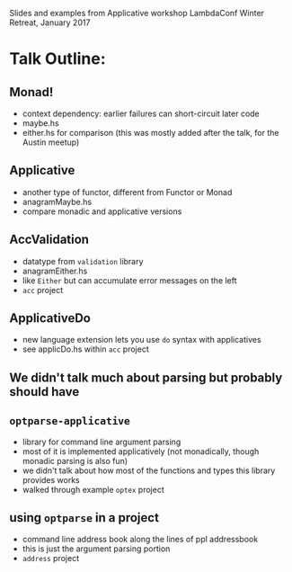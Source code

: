 Slides and examples from Applicative workshop
LambdaConf Winter Retreat, January 2017


# Talk Outline:

## Monad!  
- context dependency: earlier failures can short-circuit later code  
- maybe.hs  
- either.hs for comparison (this was mostly added after the talk, for the Austin meetup)
 
## Applicative  
- another type of functor, different from Functor or Monad  
- anagramMaybe.hs  
- compare monadic and applicative versions  

## AccValidation  
- datatype from `validation` library 
- anagramEither.hs 
- like `Either` but can accumulate error messages on the left  
- `acc` project

## ApplicativeDo  
- new language extension lets you use `do` syntax with applicatives   
- see applicDo.hs within `acc` project  

## We didn't talk much about parsing but probably should have 

## `optparse-applicative`  
- library for command line argument parsing  
- most of it is implemented applicatively (not monadically, though monadic parsing is also fun)  
- we didn't talk about how most of the functions and types this library provides works  
- walked through example `optex` project  

## using `optparse` in a project  
- command line address book along the lines of ppl addressbook  
- this is just the argument parsing portion  
- `address` project

